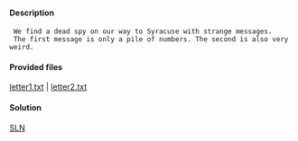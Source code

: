 #### Description

```
 We find a dead spy on our way to Syracuse with strange messages.
 The first message is only a pile of numbers. The second is also very weird.
```

#### Provided files
[letter1.txt](letter1.txt) | [letter2.txt](letter2.txt)

#### Solution
[SLN](SOLUTION/SOLUTION.md)